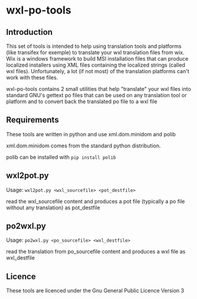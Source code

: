 wxl-po-tools
============

Introduction
------------

This set of tools is intended to help using translation tools and platforms (like transifex for exemple) to translate your wxl translation files from wix.
Wix is a windows framework to build MSI installation files that can produce localized installers using XML files containing the localized strings (called wxl files). Unfortunately, a lot (if not most) of the translation platforms can't work with these files.

wxl-po-tools contains 2 small utilities that help "translate" your wxl files into standard GNU's gettext po files that can be used on any translation tool or platform and to convert back the translated po file to a wxl file

Requirements
------------

These tools are written in python and use xml.dom.minidom and polib

xml.dom.minidom comes from the standard python distribution.

polib can be installed with `pip install polib`

wxl2pot.py
----------

Usage:
`wxl2pot.py <wxl_sourcefile> <pot_destfile>`

read the wxl_sourcefile content and produces a pot file (typically a po file without any translation) as pot_destfile

po2wxl.py
---------

Usage:
`po2wxl.py <po_sourcefile> <wxl_destfile>`

read the translation from po_sourcefile content and produces a wxl file as wxl_destfile

Licence
-------

These tools are licenced under the Gnu General Public Licence Version 3

